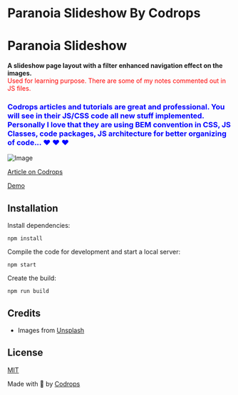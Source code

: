 # Paranoia Slideshow By Codrops

# Paranoia Slideshow

**A slideshow page layout with a filter enhanced navigation effect on the images.**\
<span style="color:red">Used for learning purpose.
There are some of my notes commented out in JS files.\
<span>

### <span style= "color:blue"> **Codrops articles and tutorials are great and professional. You will see in their JS/CSS code all new stuff implemented. Personally I love that they are using BEM convention in CSS, JS Classes, code packages, JS architecture for better organizing of code... :heart: :heart: :heart:**<span>

![Image](https://tympanus.net/codrops/wp-content/uploads/2021/11/Paranoia.jpg)

[Article on Codrops](https://tympanus.net/codrops/?p=57421)

[Demo](https://tympanus.net/Development/ParanoiaSlideshow/)

## Installation

Install dependencies:

```
npm install
```

Compile the code for development and start a local server:

```
npm start
```

Create the build:

```
npm run build
```

## Credits

- Images from [Unsplash](https://unsplash.com/)

## License

[MIT](LICENSE)

Made with :blue_heart: by [Codrops](http://www.codrops.com)

